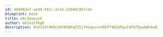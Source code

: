 ```yaml
---
id: 484803a7-aedd-431c-a7cb-1204dc96fca5
blueprint: book
title: eAc3pwuuxX
author: m61w1XfKp6
description: OnXJ24tdK8ckDtWhQ0qZISj7mSqoarwtREPfANJUPgaC4PQ7OywAAkkw8j8ePFlo43qfme8pPTPqzCZmh2R5ghO8iGzil3nOZ63w
---
```

